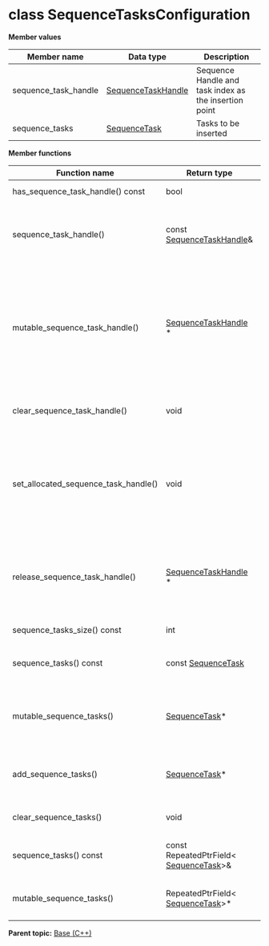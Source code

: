 # class SequenceTasksConfiguration

 **Member values** 

|Member name|Data type|Description|
|-----------|---------|-----------|
|sequence\_task\_handle| [SequenceTaskHandle](SequenceTaskHandle.md#)|Sequence Handle and task index as the insertion point|
|sequence\_tasks| [SequenceTask](SequenceTask.md#)|Tasks to be inserted|

 **Member functions** 

|Function name|Return type|Input type|Description|
|-------------|-----------|----------|-----------|
|has\_sequence\_task\_handle\(\) const|bool|void|Returns true if sequence\_task\_handle is set.|
|sequence\_task\_handle\(\)|const [SequenceTaskHandle](SequenceTaskHandle.md#)&|void|Returns the current value of sequence\_task\_handle. If sequence\_task\_handle is not set, returns a [SequenceTaskHandle](SequenceTaskHandle.md#) with none of its fields set \(possibly sequence\_task\_handle::default\_instance\(\)\).|
|mutable\_sequence\_task\_handle\(\)| [SequenceTaskHandle](SequenceTaskHandle.md#) \*|void|Returns a pointer to the mutable [SequenceTaskHandle](SequenceTaskHandle.md#) object that stores the field's value. If the field was not set prior to the call, then the returned [SequenceTaskHandle](SequenceTaskHandle.md#) will have none of its fields set \(i.e. it will be identical to a newly-allocated [SequenceTaskHandle](SequenceTaskHandle.md#)\). After calling this, has\_sequence\_task\_handle\(\) will return true and sequence\_task\_handle\(\) will return a reference to the same instance of [SequenceTaskHandle](SequenceTaskHandle.md#).|
|clear\_sequence\_task\_handle\(\)|void|void|Clears the value of the field. After calling this, has\_sequence\_task\_handle\(\) will return false and sequence\_task\_handle\(\) will return the default value.|
|set\_allocated\_sequence\_task\_handle\(\)|void| [SequenceTaskHandle](SequenceTaskHandle.md#) \*|Sets the [SequenceTaskHandle](SequenceTaskHandle.md#) object to the field and frees the previous field value if it exists. If the [SequenceTaskHandle](SequenceTaskHandle.md#) pointer is not NULL, the message takes ownership of the allocated [SequenceTaskHandle](SequenceTaskHandle.md#) object and has\_ [SequenceTaskHandle](SequenceTaskHandle.md#)\(\) will return true. Otherwise, if the sequence\_task\_handle is NULL, the behavior is the same as calling clear\_sequence\_task\_handle\(\).|
|release\_sequence\_task\_handle\(\)| [SequenceTaskHandle](SequenceTaskHandle.md#) \*|void|Releases the ownership of the field and returns the pointer of the [SequenceTaskHandle](SequenceTaskHandle.md#) object. After calling this, caller takes the ownership of the allocated [SequenceTaskHandle](SequenceTaskHandle.md#) object, has\_sequence\_task\_handle\(\) will return false, and sequence\_task\_handle\(\) will return the default value.|
|sequence\_tasks\_size\(\) const|int|void|Returns the number of elements currently in the field.|
|sequence\_tasks\(\) const|const [SequenceTask](SequenceTask.md#)|int index|Returns the element at the given zero-based index. Calling this method with index outside of \[0, sequence\_tasks\_size\(\)\) yields undefined behavior.|
|mutable\_sequence\_tasks\(\)| [SequenceTask](SequenceTask.md#)\*|int index|Returns a pointer to the mutable [SequenceTask](SequenceTask.md#) object that stores the value of the element at the given zero-based index. Calling this method with index outside of \[0, sequence\_tasks\_size\(\)\) yields undefined behavior.|
|add\_sequence\_tasks\(\)| [SequenceTask](SequenceTask.md#)\*|void|Adds a new element and returns a pointer to it. The returned [SequenceTask](SequenceTask.md#) is mutable and will have none of its fields set \(i.e. it will be identical to a newly-allocated [SequenceTask](SequenceTask.md#)\).|
|clear\_sequence\_tasks\(\)|void|void|Removes all elements from the field. After calling this, sequence\_tasks\_size\(\) will return zero.|
|sequence\_tasks\(\) const|const RepeatedPtrField< [SequenceTask](SequenceTask.md#)\>&|void|Returns the underlying RepeatedPtrField that stores the field's elements. This container class provides STL-like iterators and other methods.|
|mutable\_sequence\_tasks\(\)|RepeatedPtrField< [SequenceTask](SequenceTask.md#)\>\*|void|Returns a pointer to the underlying mutable RepeatedPtrField that stores the field's elements. This container class provides STL-like iterators and other methods.|

**Parent topic:** [Base \(C++\)](../../summary_pages/Base.md)

